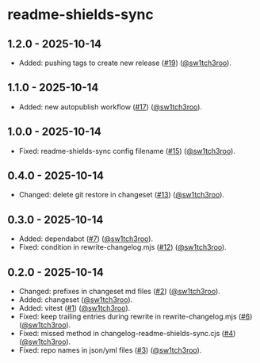 # readme-shields-sync

## 1.2.0 - 2025-10-14

- Added: pushing tags to create new release ([#19](https://github.com/sw1tch3roo/readme-shields-sync/pull/19)) ([@sw1tch3roo](https://github.com/sw1tch3roo)).

## 1.1.0 - 2025-10-14

- Added: new autopublish workflow ([#17](https://github.com/sw1tch3roo/readme-shields-sync/pull/17)) ([@sw1tch3roo](https://github.com/sw1tch3roo)).

## 1.0.0 - 2025-10-14

- Fixed: readme-shields-sync config filename ([#15](https://github.com/sw1tch3roo/readme-shields-sync/pull/15)) ([@sw1tch3roo](https://github.com/sw1tch3roo)).

## 0.4.0 - 2025-10-14

- Changed: delete git restore in changeset ([#13](https://github.com/sw1tch3roo/readme-shields-sync/pull/13)) ([@sw1tch3roo](https://github.com/sw1tch3roo)).

## 0.3.0 - 2025-10-14

- Added: dependabot ([#7](https://github.com/sw1tch3roo/readme-shields-sync/pull/7)) ([@sw1tch3roo](https://github.com/sw1tch3roo)).
- Fixed: condition in rewrite-changelog.mjs ([#12](https://github.com/sw1tch3roo/readme-shields-sync/pull/12)) ([@sw1tch3roo](https://github.com/sw1tch3roo)).

## 0.2.0 - 2025-10-14

- Changed: prefixes in changeset md files ([#2](https://github.com/sw1tch3roo/readme-shields-sync/pull/2)) ([@sw1tch3roo](https://github.com/sw1tch3roo)).
- Added: changeset ([@sw1tch3roo](https://github.com/sw1tch3roo)).
- Added: vitest ([#1](https://github.com/sw1tch3roo/readme-shields-sync/pull/1)) ([@sw1tch3roo](https://github.com/sw1tch3roo)).
- Fixed: keep trailing entries during rewrite in rewrite-changelog.mjs ([#6](https://github.com/sw1tch3roo/readme-shields-sync/pull/6)) ([@sw1tch3roo](https://github.com/sw1tch3roo)).
- Fixed: missed method in changelog-readme-shields-sync.cjs ([#4](https://github.com/sw1tch3roo/readme-shields-sync/pull/4)) ([@sw1tch3roo](https://github.com/sw1tch3roo)).
- Fixed: repo names in json/yml files ([#3](https://github.com/sw1tch3roo/readme-shields-sync/pull/3)) ([@sw1tch3roo](https://github.com/sw1tch3roo)).
